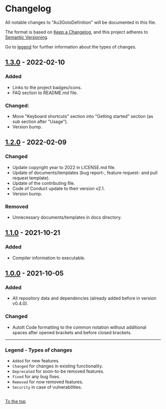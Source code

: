 #####

# Changelog

All notable changes to "Au3GotoDefinition" will be documented in this file.

The format is based on [Keep a Changelog](https://keepachangelog.com/en/1.0.0/),
and this project adheres to [Semantic Versioning](https://semver.org/spec/v2.0.0.html).

Go to [legend](#legend---types-of-changes) for further information about the types of changes.

## [1.3.0] - 2022-02-10

### Added

- Links to the project badges/icons.
- FAQ section to README.md file.

### Changed:

- Move "Keyboard shortcuts" section into "Getting started" section (as sub section after "Usage").
- Version bump.

## [1.2.0] - 2022-02-09

### Changed

- Update copyright year to 2022 in LICENSE.md file.
- Update of documents/templates (bug report-, feature request- and pull request template).
- Update of the contributing file.
- Code of Conduct update to their version v2.1.
- Version bump.

### Removed

- Unnecessary documents/templates in docs directory.

## [1.1.0] - 2021-10-21

### Added

- Compiler information to executable.

## [1.0.0] - 2021-10-05

### Added

- All repository data and dependencies (already added before in version v0.4.0).

### Changed

- AutoIt Code formatting to the common notation without additional spaces after opened brackets and before closed brackets.

[1.3.0]: https://github.com/Sven-Seyfert/Au3GotoDefinition/compare/v1.2.0...v1.3.0
[1.2.0]: https://github.com/Sven-Seyfert/Au3GotoDefinition/compare/v1.1.0...v1.2.0
[1.1.0]: https://github.com/Sven-Seyfert/Au3GotoDefinition/compare/v1.0.0...v1.1.0
[1.0.0]: https://github.com/Sven-Seyfert/Au3GotoDefinition/releases/tag/v1.0.0

---

### Legend - Types of changes

- `Added` for new features.
- `Changed` for changes in existing functionality.
- `Deprecated` for soon-to-be removed features.
- `Fixed` for any bug fixes.
- `Removed` for now removed features.
- `Security` in case of vulnerabilities.

##

[To the top](#)
